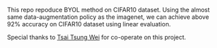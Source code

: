 This repo repoduce BYOL method on CIFAR10 dataset.
Using the almost same data-augmentation policy as the imagenet, we can achieve above 92% accuracy on CIFAR10 dataset using linear evaluation.

Special thanks to [Tsai Tsung Wei](https://github.com/TsungWeiTsai)  for co-operate on this project.